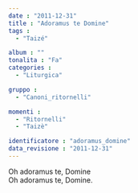 ```yaml
---
date : "2011-12-31"
title : "Adoramus te Domine"
tags : 
  - "Taizé"

album : ""
tonalita : "Fa"
categories : 
  - "Liturgica"

gruppo : 
  - "Canoni_ritornelli"

momenti : 
  - "Ritornelli"
  - "Taizè"

identificatore : "adoramus_domine"
data_revisione : "2011-12-31"
---
```

  
  
Oh  adoramus te, Domine  
Oh  adoramus te, Domine.  
  
  
  
